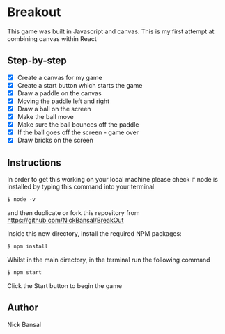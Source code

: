 # Breakout
This game was built in Javascript and canvas. This is my first attempt at combining canvas within React

## Step-by-step
- [x] Create a canvas for my game
- [x] Create a start button which starts the game    
- [x] Draw a paddle on the canvas
- [x] Moving the paddle left and right
- [x] Draw a ball on the screen
- [x] Make the ball move 
- [x] Make sure the ball bounces off the paddle
- [x] If the ball goes off the screen - game over
- [x] Draw bricks on the screen

## Instructions
In order to get this working on your local machine please check if node is installed by typing this command into your terminal
```js
$ node -v
```
and then duplicate or fork this repository from https://github.com/NickBansal/BreakOut

Inside this new directory, install the required NPM packages:
```js
$ npm install
```
Whilst in the main directory, in the terminal run the following command
```js
$ npm start
```
Click the Start button to begin the game

## Author
Nick Bansal